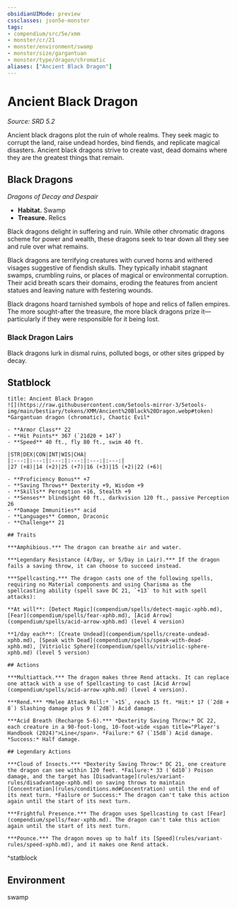 ```yaml
---
obsidianUIMode: preview
cssclasses: json5e-monster
tags:
- compendium/src/5e/xmm
- monster/cr/21
- monster/environment/swamp
- monster/size/gargantuan
- monster/type/dragon/chromatic
aliases: ["Ancient Black Dragon"]
---
```

# Ancient Black Dragon
*Source: SRD 5.2*  

Ancient black dragons plot the ruin of whole realms. They seek magic to corrupt the land, raise undead hordes, bind fiends, and replicate magical disasters. Ancient black dragons strive to create vast, dead domains where they are the greatest things that remain.

## Black Dragons

*Dragons of Decay and Despair*

- **Habitat.** Swamp  
- **Treasure.** Relics  

Black dragons delight in suffering and ruin. While other chromatic dragons scheme for power and wealth, these dragons seek to tear down all they see and rule over what remains.

Black dragons are terrifying creatures with curved horns and withered visages suggestive of fiendish skulls. They typically inhabit stagnant swamps, crumbling ruins, or places of magical or environmental corruption. Their acid breath scars their domains, eroding the features from ancient statues and leaving nature with festering wounds.

Black dragons hoard tarnished symbols of hope and relics of fallen empires. The more sought-after the treasure, the more black dragons prize it—particularly if they were responsible for it being lost.

### Black Dragon Lairs

Black dragons lurk in dismal ruins, polluted bogs, or other sites gripped by decay.

## Statblock

```ad-statblock
title: Ancient Black Dragon
![](https://raw.githubusercontent.com/5etools-mirror-3/5etools-img/main/bestiary/tokens/XMM/Ancient%20Black%20Dragon.webp#token)
*Gargantuan dragon (chromatic), Chaotic Evil*

- **Armor Class** 22
- **Hit Points** 367 (`21d20 + 147`)
- **Speed** 40 ft., fly 80 ft., swim 40 ft.

|STR|DEX|CON|INT|WIS|CHA|
|:---:|:---:|:---:|:---:|:---:|:---:|
|27 (+8)|14 (+2)|25 (+7)|16 (+3)|15 (+2)|22 (+6)|

- **Proficiency Bonus** +7
- **Saving Throws** Dexterity +9, Wisdom +9
- **Skills** Perception +16, Stealth +9
- **Senses** blindsight 60 ft., darkvision 120 ft., passive Perception 26
- **Damage Immunities** acid
- **Languages** Common, Draconic
- **Challenge** 21

## Traits

***Amphibious.*** The dragon can breathe air and water.

***Legendary Resistance (4/Day, or 5/Day in Lair).*** If the dragon fails a saving throw, it can choose to succeed instead.

***Spellcasting.*** The dragon casts one of the following spells, requiring no Material components and using Charisma as the spellcasting ability (spell save DC 21, `+13` to hit with spell attacks):

**At will**: [Detect Magic](compendium/spells/detect-magic-xphb.md), [Fear](compendium/spells/fear-xphb.md), [Acid Arrow](compendium/spells/acid-arrow-xphb.md) (level 4 version)

**1/day each**: [Create Undead](compendium/spells/create-undead-xphb.md), [Speak with Dead](compendium/spells/speak-with-dead-xphb.md), [Vitriolic Sphere](compendium/spells/vitriolic-sphere-xphb.md) (level 5 version)

## Actions

***Multiattack.*** The dragon makes three Rend attacks. It can replace one attack with a use of Spellcasting to cast [Acid Arrow](compendium/spells/acid-arrow-xphb.md) (level 4 version).

***Rend.*** *Melee Attack Roll:* `+15`, reach 15 ft. *Hit:* 17 (`2d8 + 8`) Slashing damage plus 9 (`2d8`) Acid damage.

***Acid Breath (Recharge 5-6).*** *Dexterity Saving Throw:* DC 22, each creature in a 90-foot-long, 10-foot-wide <span title="Player's Handbook (2024)">Line</span>. *Failure:* 67 (`15d8`) Acid damage. *Success:* Half damage.

## Legendary Actions

***Cloud of Insects.*** *Dexterity Saving Throw:* DC 21, one creature the dragon can see within 120 feet. *Failure:* 33 (`6d10`) Poison damage, and the target has [Disadvantage](rules/variant-rules/disadvantage-xphb.md) on saving throws to maintain [Concentration](rules/conditions.md#Concentration) until the end of its next turn. *Failure or Success:* The dragon can't take this action again until the start of its next turn.

***Frightful Presence.*** The dragon uses Spellcasting to cast [Fear](compendium/spells/fear-xphb.md). The dragon can't take this action again until the start of its next turn.

***Pounce.*** The dragon moves up to half its [Speed](rules/variant-rules/speed-xphb.md), and it makes one Rend attack.
```
^statblock

## Environment

swamp